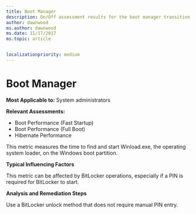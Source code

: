 ```yaml
---
title: Boot Manager
description: On/Off assessment results for the boot manager transition phase 
author: dawnwood
ms.author: dawnwood
ms.date: 11/17/2017
ms.topic: article


localizationpriority: medium
---
```


# Boot Manager

**Most Applicable to:** System administrators

**Relevant Assessments:**

-   Boot Performance (Fast Startup)
-   Boot Performance (Full Boot)
-   Hibernate Performance

This metric measures the time to find and start Winload.exe, the operating system loader, on the Windows boot partition.

**Typical Influencing Factors**

This metric can be affected by BitLocker operations, especially if a PIN is required for BitLocker to start.

**Analysis and Remediation Steps**

Use a BitLocker unlock method that does not require manual PIN entry.

